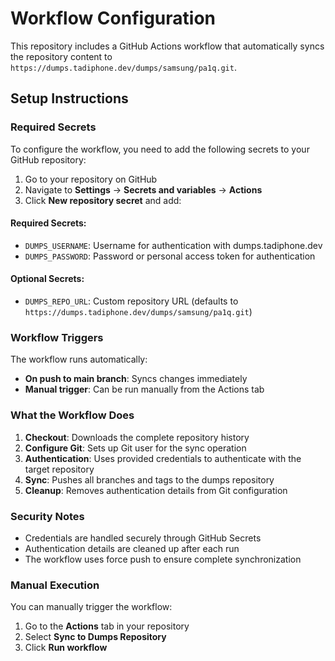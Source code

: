 # Workflow Configuration

This repository includes a GitHub Actions workflow that automatically syncs the repository content to `https://dumps.tadiphone.dev/dumps/samsung/pa1q.git`.

## Setup Instructions

### Required Secrets

To configure the workflow, you need to add the following secrets to your GitHub repository:

1. Go to your repository on GitHub
2. Navigate to **Settings** → **Secrets and variables** → **Actions**
3. Click **New repository secret** and add:

#### Required Secrets:
- `DUMPS_USERNAME`: Username for authentication with dumps.tadiphone.dev
- `DUMPS_PASSWORD`: Password or personal access token for authentication

#### Optional Secrets:
- `DUMPS_REPO_URL`: Custom repository URL (defaults to `https://dumps.tadiphone.dev/dumps/samsung/pa1q.git`)

### Workflow Triggers

The workflow runs automatically:
- **On push to main branch**: Syncs changes immediately
- **Manual trigger**: Can be run manually from the Actions tab

### What the Workflow Does

1. **Checkout**: Downloads the complete repository history
2. **Configure Git**: Sets up Git user for the sync operation
3. **Authentication**: Uses provided credentials to authenticate with the target repository
4. **Sync**: Pushes all branches and tags to the dumps repository
5. **Cleanup**: Removes authentication details from Git configuration

### Security Notes

- Credentials are handled securely through GitHub Secrets
- Authentication details are cleaned up after each run
- The workflow uses force push to ensure complete synchronization

### Manual Execution

You can manually trigger the workflow:
1. Go to the **Actions** tab in your repository
2. Select **Sync to Dumps Repository**
3. Click **Run workflow**